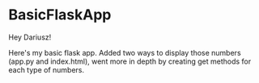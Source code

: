 # BasicFlaskApp

Hey Dariusz!

Here's my basic flask app. Added two ways to display those numbers (app.py and index.html), went more in depth by creating get methods for each type of numbers.
